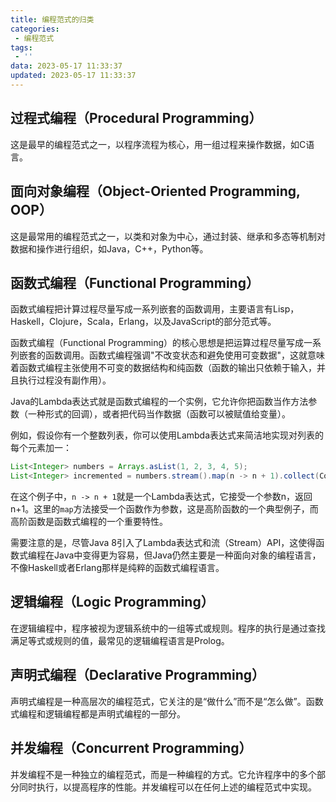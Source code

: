 ```yaml
---
title: 编程范式的归类
categories:
 - 编程范式
tags:
 - ''
data: 2023-05-17 11:33:37
updated: 2023-05-17 11:33:37
---
```


## **过程式编程（Procedural Programming）**
这是最早的编程范式之一，以程序流程为核心，用一组过程来操作数据，如C语言。


## **面向对象编程（Object-Oriented Programming, OOP）**
这是最常用的编程范式之一，以类和对象为中心，通过封装、继承和多态等机制对数据和操作进行组织，如Java，C++，Python等。

## **函数式编程（Functional Programming）**
函数式编程把计算过程尽量写成一系列嵌套的函数调用，主要语言有Lisp，Haskell，Clojure，Scala，Erlang，以及JavaScript的部分范式等。

函数式编程（Functional Programming）的核心思想是把运算过程尽量写成一系列嵌套的函数调用。函数式编程强调"不改变状态和避免使用可变数据"，这就意味着函数式编程主张使用不可变的数据结构和纯函数（函数的输出只依赖于输入，并且执行过程没有副作用）。

Java的Lambda表达式就是函数式编程的一个实例，它允许你把函数当作方法参数（一种形式的回调），或者把代码当作数据（函数可以被赋值给变量）。

例如，假设你有一个整数列表，你可以使用Lambda表达式来简洁地实现对列表的每个元素加一：

```java
List<Integer> numbers = Arrays.asList(1, 2, 3, 4, 5);
List<Integer> incremented = numbers.stream().map(n -> n + 1).collect(Collectors.toList());
```

在这个例子中，`n -> n + 1`就是一个Lambda表达式，它接受一个参数n，返回n+1。这里的`map`方法接受一个函数作为参数，这是高阶函数的一个典型例子，而高阶函数是函数式编程的一个重要特性。

需要注意的是，尽管Java 8引入了Lambda表达式和流（Stream）API，这使得函数式编程在Java中变得更为容易，但Java仍然主要是一种面向对象的编程语言，不像Haskell或者Erlang那样是纯粹的函数式编程语言。
   
## **逻辑编程（Logic Programming）**
在逻辑编程中，程序被视为逻辑系统中的一组等式或规则。程序的执行是通过查找满足等式或规则的值，最常见的逻辑编程语言是Prolog。
   
## **声明式编程（Declarative Programming）**
声明式编程是一种高层次的编程范式，它关注的是“做什么”而不是“怎么做”。函数式编程和逻辑编程都是声明式编程的一部分。

## **并发编程（Concurrent Programming）**
并发编程不是一种独立的编程范式，而是一种编程的方式。它允许程序中的多个部分同时执行，以提高程序的性能。并发编程可以在任何上述的编程范式中实现。